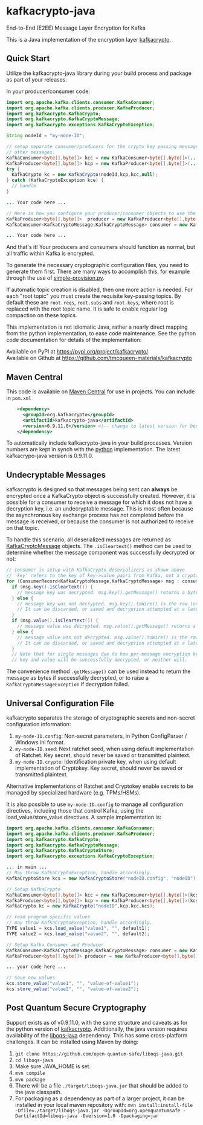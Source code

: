 # kafkacrypto-java
End-to-End (E2EE) Message Layer Encryption for Kafka

This is a Java implementation of the encryption layer [kafkacrypto](https://github.com/tmcqueen-materials/kafkacrypto).

## Quick Start
Utilize the kafkacrypto-java library during your build process and package as part of your releases.

In your producer/consumer code:
```java
import org.apache.kafka.clients.consumer.KafkaConsumer;
import org.apache.kafka.clients.producer.KafkaProducer;
import org.kafkacrypto.KafkaCrypto;
import org.kafkacrypto.KafkaCryptoMessage;
import org.kafkacrypto.exceptions.KafkaCryptoException;

String nodeId = "my-node-ID";

// setup separate consumer/producers for the crypto key passing messages. DO NOT use these for
// other messages.
KafkaConsumer<byte[],byte[]> kcc = new KafkaConsumer<byte[],byte[]>(...your server params and bytearray deserializers in normal form...);
KafkaProducer<byte[],byte[]> kcp = new KafkaProducer<byte[],byte[]>(...your server params and bytearray serializers in normal form...);
try {
  KafkaCrypto kc = new KafkaCrypto(nodeId,kcp,kcc,null);
} catch (KafkaCryptoException kce) {
  // handle
}

... Your code here ...

// Here is how you configure your producer/consumer objects to use the crypto (de)serializers
KafkaProducer<byte[],byte[]>  producer = new KafkaProducer<byte[],byte[]>(...,kc.getKeySerializer(), kc.getValueSerializer());
KafkaConsumer<KafkaCryptoMessage,KafkaCryptoMessage> consumer = new KafkaConsumer<KafkaCryptoMessage,KafkaCryptoMessage>(...,kc.getKeyDeserializer(), kc.getValueDeserializer());

... Your code here ...
```

And that's it! Your producers and consumers should function as normal, but all traffic within Kafka is encrypted. 

To generate the necessary cryptographic configuration files, you need to generate them first. There are many ways to accomplish this, for example through the use of [simple-provision.py](https://github.com/tmcqueen-materials/kafkacrypto/blob/master/tools/simple-provision.py).

If automatic topic creation is disabled, then one more action is needed. For each "root topic" you must create the requisite key-passing topics. By default these are `root.reqs`, `root.subs` and `root.keys`, where root is replaced with the root topic name. It is safe to enable regular log compaction on these topics.

This implementation is not idiomatic Java, rather a nearly direct mapping from the python implementation, to ease code maintenance. See the python code documentation for details of the implementation:

Available on PyPI at https://pypi.org/project/kafkacrypto/  
Available on Github at https://github.com/tmcqueen-materials/kafkacrypto

## Maven Central

This code is available on [Maven Central](https://search.maven.org/artifact/org.kafkacrypto/kafkacrypto-java) for use in projects. You can include in `pom.xml`

```xml
    <dependency>
      <groupId>org.kafkacrypto</groupId>
      <artifactId>kafkacrypto-java</artifactId>
      <version>0.9.11.0</version> <!-- change to latest version for best performance -->
    </dependency>
```

To automatically include kafkacrypto-java in your build processes. Version numbers are kept in synch with the [python](https://github.com/tmcqueen-materials/kafkacrypto) implementation. The latest kafkacrypo-java version is 0.9.11.0.

## Undecryptable Messages
kafkacrypto is designed so that messages being sent can **always** be encrypted once a KafkaCrypto object is successfully created. However, it is possible for a consumer to receive a message for which it does not have a decryption key, i.e. an undecryptable message. This is most often because the asynchronous key exchange process has not completed before the message is received, or because the consumer is not authorized to receive on that topic. 

To handle this scenario, all deserialized messages are returned as [KafkaCryptoMessage](https://github.com/tmcqueen-materials/kafkacrypto-java/blob/master/src/main/java/org/kafkacrypto/KafkaCryptoMessage.java) objects. The `.isCleartext()` method can be used to determine whether the message component was successfully decrypted or not:
```java
// consumer is setup with KafkaCrypto deserializers as shown above
// 'key' refers to the key of key->value pairs from Kafka, not a cryptographic key
for (ConsumerRecord<KafkaCryptoMessage,KafkaCryptoMessage> msg : consumer) {
  if (msg.key().isCleartext()) {
    // message key was decrypted. msg.key().getMessage() returns a byte[] of the cleartext
  } else {
    // message key was not decrypted. msg.key().toWire() is the raw (undecrypted) message key
    // It can be discarded, or saved and decryption attempted at a later time
  }
  if (msg.value().isCleartext()) {
    // message value was decrypted. msg.value().getMessage() returns a byte[] of the cleartext
  } else {
    // message value was not decrypted. msg.value().toWire() is the raw (undecrypted) message value
    // It can be discarded, or saved and decryption attempted at a later time
  }
  // Note that for single messages due to how per-message encryption keys are derived, either both 
  // key and value will be successfully decrypted, or neither will.
```
The convenience method `.getMessage()` can be used instead to return the message as bytes if successfully decrypted, or to raise a `KafkaCryptoMessageException` if decryption failed.

## Universal Configuration File
kafkacrypto separates the storage of cryptographic secrets and non-secret configuration information:
  1. `my-node-ID.config`: Non-secret parameters, in Python ConfigParser / Windows ini format.
  1. `my-node-ID.seed`: Next ratchet seed, when using default implementation of Ratchet. Key secret, should never be saved or transmitted plaintext.
  1. `my-node-ID.crypto`: Identification private key, when using default implementation of Cryptokey. Key secret, should never be saved or transmitted plaintext.

Alternative implementations of Ratchet and Cryptokey enable secrets to be managed by specialized hardware (e.g. TPMs/HSMs).

It is also possible to use `my-node-ID.config` to manage all configuration directives, including those that control Kafka, using the load_value/store_value directives. A sample implementation is:
```java
import org.apache.kafka.clients.consumer.KafkaConsumer;
import org.apache.kafka.clients.producer.KafkaProducer;
import org.kafkacrypto.KafkaCrypto;
import org.kafkacrypto.KafkaCryptoMessage;
import org.kafkacrypto.KafkaCryptoStore;
import org.kafkacrypto.exceptions.KafkaCryptoException;

... in main ...
// May throw KafkaCryptoException, handle accordingly.
KafkaCryptoStore kcs = new KafkaCryptoStore("nodeID.config", "nodeID");

// Setup KafkaCrypto
KafkaConsumer<byte[],byte[]> kcc = new KafkaConsumer<byte[],byte[]>(kcs.get_kafka_config("consumer","crypto"));
KafkaProducer<byte[],byte[]> kcp = new KafkaProducer<byte[],byte[]>(kcs.get_kafka_config("producer","crypto"));
KafkaCrypto kc = new KafkaCrypto("nodeID",kcp,kcc,kcs);

// read program specific values
// may throw KafkaCryptoException, handle accordingly.
TYPE value1 = kcs.load_value("value1", "", default1);
TYPE value2 = kcs.load_value("value2", "", default2);

// Setup Kafka Consumer and Producer
KafkaConsumer<KafkaCryptoMessage,KafkaCryptoMessage> consumer = new KafkaConsumer<KafkaCryptoMessage,KafkaCryptoMessage>(kcs.get_kafka_config("consumer"), kc.getKeyDeserializer(), kc.getValueDeserializer());
KafkaProducer<byte[],byte[]> producer = new KafkaProducer<byte[],byte[]>(kcs.get_kafka_config("producer"), kc.getKeySerializer(), kc.getValueSerializer());

... your code here ...

// Save new values
kcs.store_value("value1", "", "value-of-value1");
kcs.store_value("value2", "", "value-of-value2");
```
## Post Quantum Secure Cryptography
Support exists as of v0.9.11.0, with the same structure and caveats as for the python version of [kafkacrypto](https://github.com/tmcqueen-materials/kafkacrypto). Additionally,
the java version requires availability of the [liboqs-java](https://github.com/open-quantum-safe/liboqs-java) dependency. This has
some cross-platform challenges. It can be installed using Maven by doing:
1. `git clone https://github.com/open-quantum-safe/liboqs-java.git`
2. `cd liboqs-java`
3. Make sure JAVA_HOME is set.
4. `mvn compile`
5. `mvn package`
6. There will be a file `./target/liboqs-java.jar` that should be added to the java classpath.
7. For packaging as a dependency as part of a larger project, it can be installed in your local maven repository with: `mvn install:install-file -Dfile=./target/liboqs-java.jar -DgroupId=org.openquantumsafe -DartifactId=liboqs-java -Dversion=1.0 -Dpackaging=jar`

